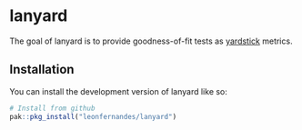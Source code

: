 
<!-- README.md is generated from README.Rmd. Please edit that file -->

# lanyard

<!-- badges: start -->

<!-- badges: end -->

The goal of lanyard is to provide goodness-of-fit tests as
[yardstick](https://yardstick.tidymodels.org/) metrics.

## Installation

You can install the development version of lanyard like so:

``` r
# Install from github
pak::pkg_install("leonfernandes/lanyard")
```

<!-- ## Example -->
